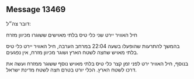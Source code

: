 ## Message 13469

דובר צה״ל:

חיל האוויר יירט שני כלי טיס בלתי מאוישים ששוגרו מכיוון מזרח

בהמשך להתרעות שהופעלו בשעה 22:04 במרחב הערבה, חיל האוויר יירט כלי טיס בלתי מאויש שחצה לשטח הארץ ושוגר מכיוון מזרח, אין נפגעים.

בנוסף, חיל האוויר ירט לפני זמן קצר כלי טיס בלתי מאויש נוסף ששוגר ממזרח ועשה את דרכו לשטח הארץ.
הכלי יורט בטרם חצה לשטח מדינת ישראל.

